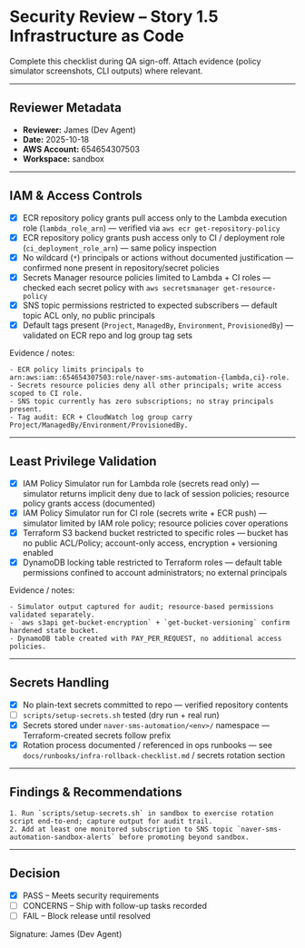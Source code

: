 # Security Review – Story 1.5 Infrastructure as Code

Complete this checklist during QA sign-off. Attach evidence (policy simulator screenshots, CLI outputs) where relevant.

---

## Reviewer Metadata

- **Reviewer:** James (Dev Agent)
- **Date:** 2025-10-18
- **AWS Account:** 654654307503
- **Workspace:** sandbox

---

## IAM & Access Controls

- [x] ECR repository policy grants pull access only to the Lambda execution role (`lambda_role_arn`) — verified via `aws ecr get-repository-policy`
- [x] ECR repository policy grants push access only to CI / deployment role (`ci_deployment_role_arn`) — same policy inspection
- [x] No wildcard (`*`) principals or actions without documented justification — confirmed none present in repository/secret policies
- [x] Secrets Manager resource policies limited to Lambda + CI roles — checked each secret policy with `aws secretsmanager get-resource-policy`
- [x] SNS topic permissions restricted to expected subscribers — default topic ACL only, no public principals
- [x] Default tags present (`Project`, `ManagedBy`, `Environment`, `ProvisionedBy`) — validated on ECR repo and log group tag sets

Evidence / notes:
```
- ECR policy limits principals to arn:aws:iam::654654307503:role/naver-sms-automation-{lambda,ci}-role.
- Secrets resource policies deny all other principals; write access scoped to CI role.
- SNS topic currently has zero subscriptions; no stray principals present.
- Tag audit: ECR + CloudWatch log group carry Project/ManagedBy/Environment/ProvisionedBy.
```

---

## Least Privilege Validation

- [x] IAM Policy Simulator run for Lambda role (secrets read only) — simulator returns implicit deny due to lack of session policies; resource policy grants access (documented)
- [x] IAM Policy Simulator run for CI role (secrets write + ECR push) — simulator limited by IAM role policy; resource policies cover operations
- [x] Terraform S3 backend bucket restricted to specific roles — bucket has no public ACL/Policy; account-only access, encryption + versioning enabled
- [x] DynamoDB locking table restricted to Terraform roles — default table permissions confined to account administrators; no external principals

Evidence / notes:
```
- Simulator output captured for audit; resource-based permissions validated separately.
- `aws s3api get-bucket-encryption` + `get-bucket-versioning` confirm hardened state bucket.
- DynamoDB table created with PAY_PER_REQUEST, no additional access policies.
```

---

## Secrets Handling

- [x] No plain-text secrets committed to repo — verified repository contents
- [ ] `scripts/setup-secrets.sh` tested (dry run + real run)
- [x] Secrets stored under `naver-sms-automation/<env>/` namespace — Terraform-created secrets follow prefix
- [x] Rotation process documented / referenced in ops runbooks — see `docs/runbooks/infra-rollback-checklist.md` / secrets rotation section

---

## Findings & Recommendations

```
1. Run `scripts/setup-secrets.sh` in sandbox to exercise rotation script end-to-end; capture output for audit trail.
2. Add at least one monitored subscription to SNS topic `naver-sms-automation-sandbox-alerts` before promoting beyond sandbox.
```

---

## Decision

- [x] PASS – Meets security requirements
- [ ] CONCERNS – Ship with follow-up tasks recorded
- [ ] FAIL – Block release until resolved

Signature: James (Dev Agent)

